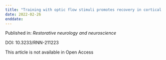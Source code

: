 ```yaml
---
title: "Training with optic flow stimuli promotes recovery in cortical blindness."
date: 2022-02-26
enddate:
---
```


Published in: *Restorative neurology and neuroscience*

DOI: 10.3233/RNN-211223

This article is not available in Open Access


